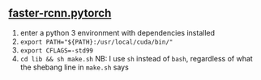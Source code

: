 ## [faster-rcnn.pytorch](https://github.com/jwyang/faster-rcnn.pytorch)

1. enter a python 3 environment with dependencies installed
2. `export PATH="${PATH}:/usr/local/cuda/bin/"`
3. `export CFLAGS=-std99`
4. `cd lib && sh make.sh` NB: I use `sh` instead of `bash`, regardless of what the shebang line in `make.sh` says
<!--stackedit_data:
eyJoaXN0b3J5IjpbLTE1MjgzMzQyMF19
-->